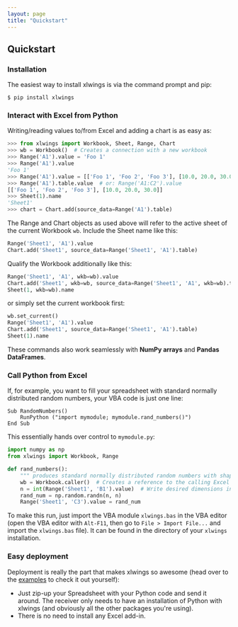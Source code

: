 ```yaml
---
layout: page
title: "Quickstart"
---
```


## Quickstart

### Installation

The easiest way to install xlwings is via the command prompt and pip:

```console
$ pip install xlwings
```


### Interact with Excel from Python

Writing/reading values to/from Excel and adding a chart is as easy as:

```python
>>> from xlwings import Workbook, Sheet, Range, Chart
>>> wb = Workbook()  # Creates a connection with a new workbook
>>> Range('A1').value = 'Foo 1'
>>> Range('A1').value
'Foo 1'
>>> Range('A1').value = [['Foo 1', 'Foo 2', 'Foo 3'], [10.0, 20.0, 30.0]]
>>> Range('A1').table.value  # or: Range('A1:C2').value
[['Foo 1', 'Foo 2', 'Foo 3'], [10.0, 20.0, 30.0]]
>>> Sheet(1).name
'Sheet1'
>>> chart = Chart.add(source_data=Range('A1').table)
```

The Range and Chart objects as used above will refer to the active sheet of the current Workbook `wb`.
Include the Sheet name like this:

```python
Range('Sheet1', 'A1').value
Chart.add('Sheet1', source_data=Range('Sheet1', 'A1').table)
```

Qualify the Workbook additionally like this:

```python
Range('Sheet1', 'A1', wkb=wb).value
Chart.add('Sheet1', wkb=wb, source_data=Range('Sheet1', 'A1', wkb=wb).table)
Sheet(1, wkb=wb).name
```
or simply set the current workbook first:

```python
wb.set_current()
Range('Sheet1', 'A1').value
Chart.add('Sheet1', source_data=Range('Sheet1', 'A1').table)
Sheet(1).name
```

These commands also work seamlessly with **NumPy arrays** and **Pandas DataFrames**.

### Call Python from Excel

If, for example, you want to fill your spreadsheet with standard normally distributed random numbers, your VBA code
is just one line:

```vbnet
Sub RandomNumbers()
    RunPython ("import mymodule; mymodule.rand_numbers()")
End Sub
```

This essentially hands over control to `mymodule.py`:

```python
import numpy as np
from xlwings import Workbook, Range

def rand_numbers():
    """ produces standard normally distributed random numbers with shape (n,n)"""
    wb = Workbook.caller()  # Creates a reference to the calling Excel file
    n = int(Range('Sheet1', 'B1').value)  # Write desired dimensions into Cell B1
    rand_num = np.random.randn(n, n)
    Range('Sheet1', 'C3').value = rand_num
```

To make this run, just import the VBA module `xlwings.bas` in the VBA editor (open the VBA editor with `Alt-F11`, then
go to `File > Import File...` and import the `xlwings.bas` file). It can be found in the directory of your `xlwings`
installation.

### Easy deployment

Deployment is really the part that makes xlwings so awesome (head over to the [examples][] to check it out yourself):

* Just zip-up your Spreadsheet with your Python code and send it around. The receiver only needs to have an
  installation of Python with xlwings (and obviously all the other packages you're using).
* There is no need to install any Excel add-in.

[Examples]: /examples